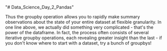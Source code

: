 "# Data_Science_Day_2_Pandas" 

Thus the groupby operation allows you to rapidly make summary observations about the state of your entire dataset at flexible granularity. In one line above, we actually did something very complicated - that's the power of the dataframe. In fact, the process often consists of several iterative groupby operations, each revealing greater insight than the last - if you don't know where to start with a dataset, try a bunch of groupbys!
